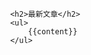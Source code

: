                 <h2>最新文章</h2>
                <ul>
                    {{content}}
                </ul>